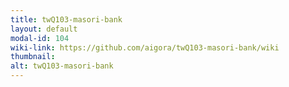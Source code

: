 ```yaml
---
title: twQ103-masori-bank
layout: default
modal-id: 104
wiki-link: https://github.com/aigora/twQ103-masori-bank/wiki
thumbnail: 
alt: twQ103-masori-bank
---
```

